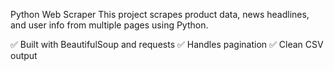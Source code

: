 Python Web Scraper
This project scrapes product data, news headlines, and user info from multiple pages using Python.

✅ Built with BeautifulSoup and requests
✅ Handles pagination
✅ Clean CSV output
